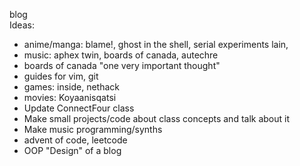 blog
<br>
Ideas:
 - anime/manga: blame!, ghost in the shell, serial experiments lain, 
 - music: aphex twin, boards of canada, autechre
 - boards of canada "one very important thought"
 - guides for vim, git
 - games: inside, nethack
 - movies: Koyaanisqatsi
 - Update ConnectFour class
 - Make small projects/code about class concepts and talk about it
 - Make music programming/synths
 - advent of code, leetcode
 - OOP "Design" of a blog
